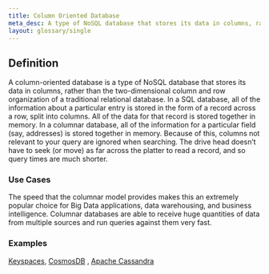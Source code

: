 ```yaml
---
title: Column Oriented Database
meta_desc: A type of NoSQL database that stores its data in columns, rather than the two-dimensional column and row organization of a traditional relational database.
layout: glossary/single
---
```


## Definition

A column-oriented database is a type of NoSQL database that stores its data in columns, rather than the two-dimensional column and row organization of a traditional relational database. In a SQL database, all of the information about a particular entry is stored in the form of a record across a row, split into columns. All of the data for that record is stored together in memory. In a columnar database, all of the information for a particular field (say, addresses) is stored together in memory. Because of this, columns not relevant to your query are ignored when searching. The drive head doesn’t have to seek (or move) as far across the platter to read a record, and so query times are much shorter.

### Use Cases

The speed that the columnar model provides makes this an extremely popular choice for Big Data applications, data warehousing, and business intelligence. Columnar databases are able to receive huge quantities of data from multiple sources and run queries against them very fast.

### Examples

[Keyspaces](https://aws.amazon.com/keyspaces/), [CosmosDB](https://azure.microsoft.com/en-us/services/cosmos-db/) , [Apache Cassandra](https://cassandra.apache.org/_/index.html)
